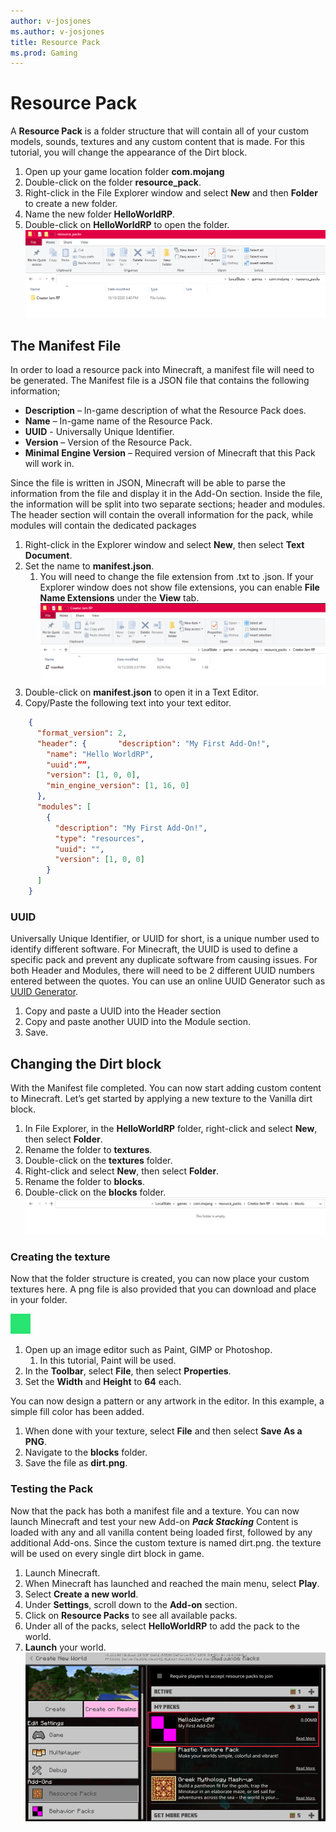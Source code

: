```yaml
---
author: v-josjones
ms.author: v-josjones
title: Resource Pack
ms.prod: Gaming
---
```


# Resource Pack

A **Resource Pack** is a folder structure that will contain all of your custom models, sounds, textures and any custom content that is made. For this tutorial, you will change the appearance of the Dirt block.

1.	Open up your game location folder **com.mojang**
1.	Double-click on the folder **resource_pack**.
1.	Right-click in the File Explorer window and select **New** and then **Folder** to create a new folder. 
1.	Name the new folder **HelloWorldRP**.
1.	Double-click on **HelloWorldRP** to open the folder. 
   	![image of newly created folder with a single Folder called HelloWorldRP located within](creator/TestDocs/Media/ResourcePack/HelloWorldRP.png)
## The Manifest File

In order to load a resource pack into Minecraft, a manifest file will need to be generated. The Manifest file is a JSON file that contains the following information; 

-	**Description** – In-game description of what the Resource Pack does.
-	**Name** – In-game name of the Resource Pack.
-	**UUID** - Universally Unique Identifier.
-	**Version** – Version of the Resource Pack.
-	**Minimal Engine Version** – Required version of Minecraft that this Pack will work in.

Since the file is written in JSON, Minecraft will be able to parse the information from the file and display it in the Add-On section. Inside the file, the information will be split into two separate sections; header and modules. The header section will contain the overall information for the pack, while modules will contain the dedicated packages 

1.	Right-click in the Explorer window and select **New**, then select **Text Document**. 
1.	Set the name to **manifest.json**. 
    1.	You will need to change the file extension from .txt to .json. If your Explorer window does not show file extensions, you can enable **File Name Extensions** under the **View** tab.
    ![image of newly created JSON file named Manifest located within the HelloWorldRP folder](creator/TestDocs/Media/ResourcePack/manifest_file.png)
1.	Double-click on **manifest.json** to open it in a Text Editor. 
1.	Copy/Paste the following text into your text editor. 

```json
	{
	  "format_version": 2,
	  "header": {	    "description": "My First Add-On!",
	    "name": "Hello WorldRP",
	    "uuid":””,
	    "version": [1, 0, 0],
	    "min_engine_version": [1, 16, 0]
	  },
	  "modules": [
	    {
	      "description": "My First Add-On!",
	      "type": "resources",
	      "uuid": "",
	      "version": [1, 0, 0]
	    }
	  ]
	}
```
### UUID

Universally Unique Identifier, or UUID for short, is a unique number used to identify different software. For Minecraft, the UUID is used to define a specific pack and prevent any duplicate software from causing issues. For both Header and Modules, there will need to be 2 different UUID numbers entered between the quotes. You can use an online UUID Generator such as [UUID Generator](https://www.uuidgenerator.net/).

1.	Copy and paste a UUID into the Header section
1.	Copy and paste another UUID into the Module section. 
1.	Save. 

## Changing the Dirt block

With the Manifest file completed. You can now start adding custom content to Minecraft. Let’s get started by applying a new texture to the Vanilla dirt block. 

1.	In File Explorer, in the **HelloWorldRP** folder, right-click and select **New**, then select **Folder**.
1.	Rename the folder to **textures**.
1.	Double-click on the **textures** folder.
1.	Right-click and select **New**, then select **Folder**.
1.	Rename the folder to **blocks**.
1.	Double-click on the **blocks** folder.
	![image of the Windows Explorer Address Bar showcasing the 2 new folders named textures and blocks](creator/TestDocs/Media/ResourcePack/blocks_folder.png)

### Creating the texture

Now that the folder structure is created, you can now place your custom textures here. A png file is also provided that you can download and place in your folder. 

![A PNG file that can be downloaded and used in place of a custom texture made in a photo editor](creator/TestDocs/Media/ResourcePack/dirt.png)

1.	Open up an image editor such as Paint, GIMP or Photoshop. 
    1.	In this tutorial, Paint will be used.
1.	In the **Toolbar**, select **File**, then select **Properties**.
1.	Set the **Width** and **Height** to **64** each.

You can now design a pattern or any artwork in the editor. In this example, a simple fill color has been added. <add a dev blurb explaining some of the barebones design principles such as texture size and color pallet>
1.	When done with your texture, select **File** and then select **Save As a PNG**.
1.	Navigate to the **blocks** folder.
1.	Save the file as **dirt.png**.

### Testing the Pack

Now that the pack has both a manifest file and a texture. You can now launch Minecraft and test your new Add-on
***Pack Stacking*** 
Content is loaded with any and all vanilla content being loaded first, followed by any additional Add-ons. Since the custom texture is named dirt.png. the texture will be used on every single dirt block in game.

1.	Launch Minecraft.
1.	When Minecraft has launched and reached the main menu, select **Play**.
1.	Select **Create a new world**.
1.	Under **Settings**, scroll down to the **Add-on** section.
1.	Click on **Resource Packs** to see all available packs.
1.	Under all of the packs, select **HelloWorldRP** to add the pack to the world.
1.	**Launch** your world.
![Image of Minecraft's Settings page with the Add-on menu selected for Resource Packs. There is a red rectangle outlining the HelloWorldRP in the menu](creator/TestDocs/Media/ResourcePack/addonsettings.png)
